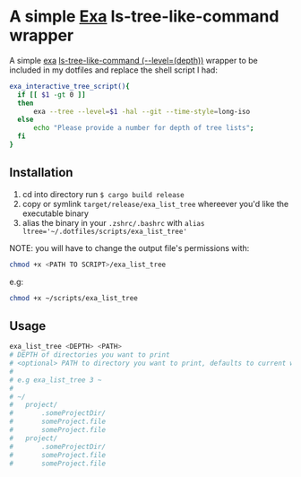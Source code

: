 # A simple [Exa](https://github.com/ogham/exa) ls-tree-like-command wrapper

A simple [exa](https://github.com/ogham/exa) [ls-tree-like-command (--level=(depth))](https://github.com/ogham/exa#filtering-options) wrapper to be included in my dotfiles and replace the shell script I had:

```zsh
exa_interactive_tree_script(){
  if [[ $1 -gt 0 ]]
  then
      exa --tree --level=$1 -hal --git --time-style=long-iso
  else
      echo "Please provide a number for depth of tree lists";
  fi
}
```

## Installation

1. cd into directory run `$ cargo build release`
2. copy or symlink `target/release/exa_list_tree` whereever you'd like the executable binary
3. alias the binary in your `.zshrc/.bashrc` with `alias ltree='~/.dotfiles/scripts/exa_list_tree'`

NOTE: you will have to change the output file's permissions with:

```zsh
chmod +x <PATH TO SCRIPT>/exa_list_tree
```

e.g:

```zsh
chmod +x ~/scripts/exa_list_tree
```

## Usage

```zsh
exa_list_tree <DEPTH> <PATH>
# DEPTH of directories you want to print
# <optional> PATH to directory you want to print, defaults to current working directory
#
# e.g exa_list_tree 3 ~
#
# ~/
#   project/
#       .someProjectDir/
#       someProject.file
#       someProject.file
#   project/
#       .someProjectDir/
#       someProject.file
#       someProject.file
```
